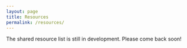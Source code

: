 ```yaml
---
layout: page
title: Resources
permalink: /resources/
---
```


The shared resource list is still in development. Please come back soon!